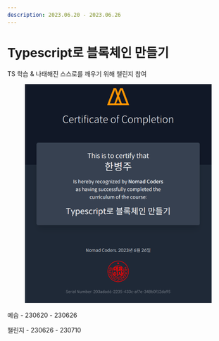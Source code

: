 ```yaml
---
description: 2023.06.20 - 2023.06.26
---
```


# Typescript로 블록체인 만들기

TS 학습 & 나태해진 스스로를 깨우기 위해 챌린지 참여

<figure><img src="../../../.gitbook/assets/image (27).png" alt=""><figcaption></figcaption></figure>

예습 - 230620 - 230626

챌린지 - 230626 - 230710
